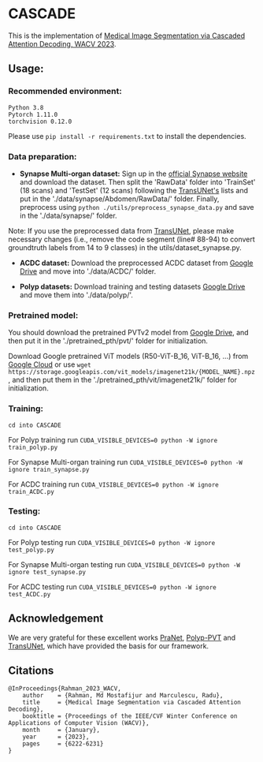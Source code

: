 # CASCADE

This is the implementation of [Medical Image Segmentation via Cascaded Attention Decoding, WACV 2023](https://openaccess.thecvf.com/content/WACV2023/html/Rahman_Medical_Image_Segmentation_via_Cascaded_Attention_Decoding_WACV_2023_paper.html). 


## Usage:
### Recommended environment:
```
Python 3.8
Pytorch 1.11.0
torchvision 0.12.0
```
Please use ```pip install -r requirements.txt``` to install the dependencies.

### Data preparation:
- **Synapse Multi-organ dataset:**
Sign up in the [official Synapse website](https://www.synapse.org/#!Synapse:syn3193805/wiki/89480) and download the dataset. Then split the 'RawData' folder into 'TrainSet' (18 scans) and 'TestSet' (12 scans) following the [TransUNet's](https://github.com/Beckschen/TransUNet/blob/main/datasets/README.md) lists and put in the './data/synapse/Abdomen/RawData/' folder. Finally, preprocess using ```python ./utils/preprocess_synapse_data.py``` and save in the './data/synapse/' folder. 

Note: If you use the preprocessed data from [TransUNet](https://drive.google.com/drive/folders/1ACJEoTp-uqfFJ73qS3eUObQh52nGuzCd), please make necessary changes (i.e., remove the code segment (line# 88-94) to convert groundtruth labels from 14 to 9 classes) in the utils/dataset_synapse.py. 

- **ACDC dataset:**
Download the preprocessed ACDC dataset from [Google Drive](https://drive.google.com/file/d/13qYHNIWTIBzwyFgScORL2RFd002vrPF2/view) and move into './data/ACDC/' folder.

- **Polyp datasets:**
Download training and testing datasets [Google Drive](https://drive.google.com/file/d/1pFxb9NbM8mj_rlSawTlcXG1OdVGAbRQC/view?usp=sharing) and move them into './data/polyp/'.


### Pretrained model:
You should download the pretrained PVTv2 model from [Google Drive](https://drive.google.com/drive/folders/1Eu8v9vMRvt-dyCH0XSV2i77lAd62nPXV?usp=sharing), and then put it in the './pretrained_pth/pvt/' folder for initialization. 

Download Google pretrained ViT models (R50-ViT-B_16, ViT-B_16, ...) from [Google Cloud](https://console.cloud.google.com/storage/browser/vit_models/imagenet21k) or use ```wget https://storage.googleapis.com/vit_models/imagenet21k/{MODEL_NAME}.npz```, and then put them in the './pretrained_pth/vit/imagenet21k/' folder for initialization. 

### Training:
```
cd into CASCADE
```
For Polyp training run ```CUDA_VISIBLE_DEVICES=0 python -W ignore train_polyp.py``` 

For Synapse Multi-organ training run ```CUDA_VISIBLE_DEVICES=0 python -W ignore train_synapse.py```

For ACDC training run ```CUDA_VISIBLE_DEVICES=0 python -W ignore train_ACDC.py```

### Testing:
```
cd into CASCADE 
```
For Polyp testing run ```CUDA_VISIBLE_DEVICES=0 python -W ignore test_polyp.py``` 

For Synapse Multi-organ testing run ```CUDA_VISIBLE_DEVICES=0 python -W ignore test_synapse.py```

For ACDC testing run ```CUDA_VISIBLE_DEVICES=0 python -W ignore test_ACDC.py```

## Acknowledgement
We are very grateful for these excellent works [PraNet](https://github.com/DengPingFan/PraNet), [Polyp-PVT](https://github.com/DengPingFan/Polyp-PVT) and [TransUNet](https://github.com/Beckschen/TransUNet), which have provided the basis for our framework.

## Citations

``` 
@InProceedings{Rahman_2023_WACV,
    author    = {Rahman, Md Mostafijur and Marculescu, Radu},
    title     = {Medical Image Segmentation via Cascaded Attention Decoding},
    booktitle = {Proceedings of the IEEE/CVF Winter Conference on Applications of Computer Vision (WACV)},
    month     = {January},
    year      = {2023},
    pages     = {6222-6231}
} 
```
